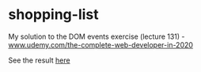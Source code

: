 

# shopping-list
My solution to the DOM events exercise (lecture 131) - www.udemy.com/the-complete-web-developer-in-2020

See the result [here](https://neoangeiras.github.io/ztm/shoppinglist/index.html)
